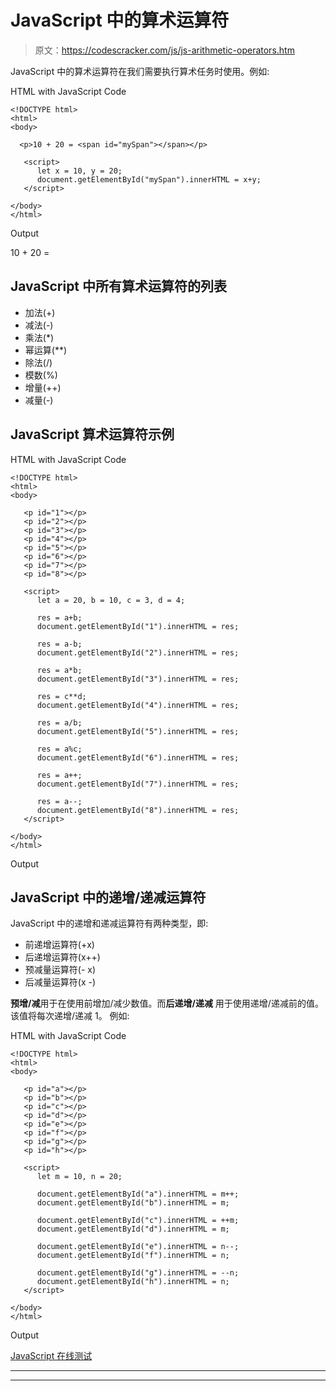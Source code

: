 # JavaScript 中的算术运算符

> 原文：<https://codescracker.com/js/js-arithmetic-operators.htm>

JavaScript 中的算术运算符在我们需要执行算术任务时使用。例如:

HTML with JavaScript Code

```
<!DOCTYPE html>
<html>
<body>

  <p>10 + 20 = <span id="mySpan"></span></p>

   <script>
      let x = 10, y = 20;
      document.getElementById("mySpan").innerHTML = x+y;
   </script>

</body>
</html>
```

Output

10 + 20 =

## JavaScript 中所有算术运算符的列表

*   加法(+)
*   减法(-)
*   乘法(*)
*   幂运算(**)
*   除法(/)
*   模数(%)
*   增量(++)
*   减量(-)

## JavaScript 算术运算符示例

HTML with JavaScript Code

```
<!DOCTYPE html>
<html>
<body>

   <p id="1"></p>
   <p id="2"></p>
   <p id="3"></p>
   <p id="4"></p>
   <p id="5"></p>
   <p id="6"></p>
   <p id="7"></p>
   <p id="8"></p>

   <script>
      let a = 20, b = 10, c = 3, d = 4;

      res = a+b;
      document.getElementById("1").innerHTML = res;

      res = a-b;
      document.getElementById("2").innerHTML = res;

      res = a*b;
      document.getElementById("3").innerHTML = res;

      res = c**d;
      document.getElementById("4").innerHTML = res;

      res = a/b;
      document.getElementById("5").innerHTML = res;

      res = a%c;
      document.getElementById("6").innerHTML = res;

      res = a++;
      document.getElementById("7").innerHTML = res;

      res = a--;
      document.getElementById("8").innerHTML = res;
   </script>

</body>
</html>
```

Output

## JavaScript 中的递增/递减运算符

JavaScript 中的递增和递减运算符有两种类型，即:

*   前递增运算符(+x)
*   后递增运算符(x++)
*   预减量运算符(- x)
*   后减量运算符(x -)

**预增/减**用于在使用前增加/减少数值。而**后递增/递减** 用于使用递增/递减前的值。该值将每次递增/递减 1。 例如:

HTML with JavaScript Code

```
<!DOCTYPE html>
<html>
<body>

   <p id="a"></p> 
   <p id="b"></p> 
   <p id="c"></p> 
   <p id="d"></p> 
   <p id="e"></p> 
   <p id="f"></p> 
   <p id="g"></p> 
   <p id="h"></p> 

   <script>
      let m = 10, n = 20;

      document.getElementById("a").innerHTML = m++;
      document.getElementById("b").innerHTML = m;

      document.getElementById("c").innerHTML = ++m;
      document.getElementById("d").innerHTML = m;

      document.getElementById("e").innerHTML = n--;
      document.getElementById("f").innerHTML = n;

      document.getElementById("g").innerHTML = --n;
      document.getElementById("h").innerHTML = n;
   </script>

</body>
</html>
```

Output

[JavaScript 在线测试](/exam/showtest.php?subid=6)

* * *

* * *